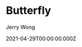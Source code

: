 ---
title: Butterfly
github: https://github.com/jerryc127/hexo-theme-butterfly
demo: https://butterfly.js.org/
license: Apache-2.0
author: Jerry Wong
author_link: ''
author_twitter: ''
date: 2021-04-29T00:00:00.000Z
ssg:
  - Hexo
cms: null
css: null
category: null
description: '🦋 A Hexo Theme: Butterfly.'
draft: true
publish_date: '2019-06-04T13:38:41Z'
update_date: '2023-01-18T12:27:31Z'
github_star: 4879
github_fork: 973
---